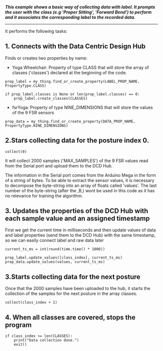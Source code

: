 _**This example shows a basic way of collecting data with label. It prompts
the user with the class (e.g 'Proper Sitting', 'Forward Bend') to perform
and it associates the corresponding label to the recorded data.**_

---

It performs the following tasks:

## 1. Connects with the Data Centric Design Hub
Finds or creates two properties by name:

* Yoga Wheelchair: Property of type CLASS that will store the array of classes ('classes') declared at the beginning of the code.
```
prop_label = my_thing.find_or_create_property(LABEL_PROP_NAME, PropertyType.CLASS)

if prop_label.classes is None or len(prop_label.classes) == 0:
    prop_label.create_classes(CLASSES)
```
* fsrYoga: Property of type NINE_DIMENSIONS that will store the values of the 9 FSR sensors
```
prop_data = my_thing.find_or_create_property(DATA_PROP_NAME, PropertyType.NINE_DIMENSIONS)
```

## 2.Stars collecting data for the posture index 0.
```
collect(0)
```
It will collect 2000 samples ('MAX_SAMPLES') of the 9 FSR values read from the Serial port and upload them to the DCD Hub.

The information in the Serial port comes from the Arduino Mega in the form of a string of bytes. To be able to extract the sensor values, it is necessary to decompose the byte-string into an array of floats called 'values'. The last number of the byte-string (after the ,B,) wont be used in this code as it has no relevance for training the algorithm.

## 3. Updates the properties of the DCD Hub with each sample value and an assigned timestamp
First we get the current time in milliseconds and then update values of data and label properties (send them to the DCD Hub) with the same timestamp, so we can easily connect label and raw data later
```
current_ts_ms = int(round(time.time() * 1000))

prop_label.update_values([class_index], current_ts_ms)
prop_data.update_values(values, current_ts_ms)

```
## 3.Starts collecting data for the next posture
Once that the 2000 samples have been uploaded to the hub, it starts the collection of the samples for the next posture in the array classes.
```
collect(class_index + 1)
```
## 4. When all classes are covered, stops the program
```
if class_index >= len(CLASSES):
    print("Data collection done.")
    exit()
```
